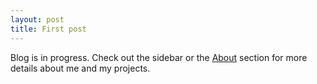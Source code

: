 ```yaml
---
layout: post
title: First post
---
```


Blog is in progress. Check out the sidebar or the [About](/about) section for more details about me and my projects.
